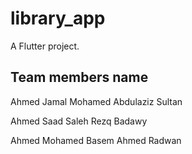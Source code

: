 # library_app

A Flutter project.

## Team members name

Ahmed Jamal Mohamed Abdulaziz Sultan

Ahmed Saad Saleh Rezq Badawy

Ahmed Mohamed Basem Ahmed Radwan

